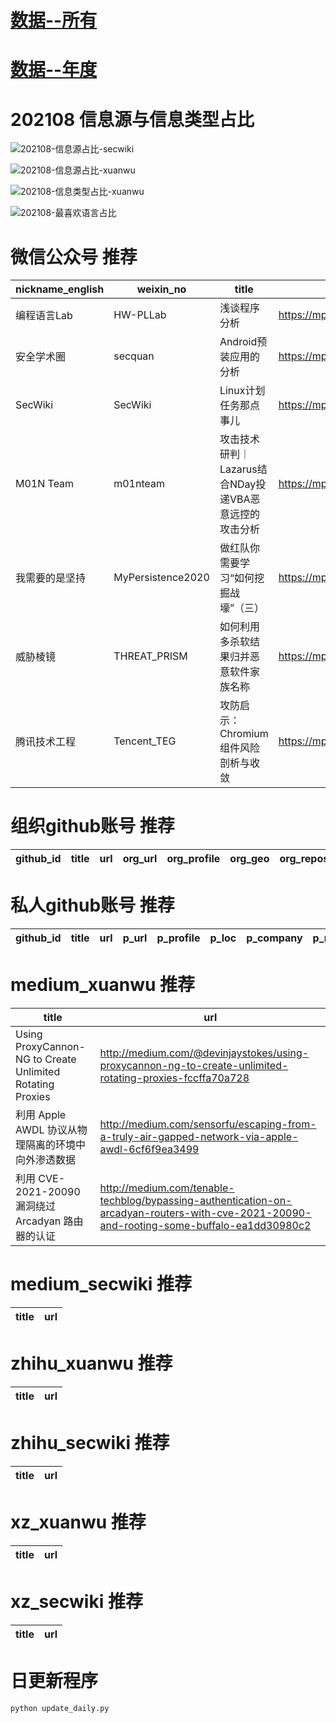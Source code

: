 # [数据--所有](README_20.md)
# [数据--年度](README_2021.md)
# 202108 信息源与信息类型占比
![202108-信息源占比-secwiki](data/img/domain/202108-信息源占比-secwiki.png)

![202108-信息源占比-xuanwu](data/img/domain/202108-信息源占比-xuanwu.png)



![202108-信息类型占比-xuanwu](data/img/tag/202108-信息类型占比-xuanwu.png)

![202108-最喜欢语言占比](data/img/language/202108-最喜欢语言占比.png)

# 微信公众号 推荐
| nickname_english | weixin_no | title | url| 
| --- | --- | --- | ---| 
| 编程语言Lab | HW-PLLab | 浅谈程序分析 | https://mp.weixin.qq.com/s/l5NAWWQ584uXCO_HRMvQ0A | 1| 
| 安全学术圈 | secquan | Android预装应用的分析 | https://mp.weixin.qq.com/s/ldkhHPH3MB4Te9JHa23xpg | 2| 
| SecWiki | SecWiki | Linux计划任务那点事儿 | https://mp.weixin.qq.com/s/KfeKpoPj-X7BRNR7O6QAcw | 1| 
| M01N Team | m01nteam | 攻击技术研判｜Lazarus结合NDay投递VBA恶意远控的攻击分析 | https://mp.weixin.qq.com/s/x7L3R9iQdnrnEKpfop92Gg | 1| 
| 我需要的是坚持 | MyPersistence2020 | 做红队你需要学习“如何挖掘战壕”（三） | https://mp.weixin.qq.com/s/OO_VZ8QB_J5UY88qkpLXDg | 1| 
| 威胁棱镜 | THREAT_PRISM | 如何利用多杀软结果归并恶意软件家族名称 | https://mp.weixin.qq.com/s/hOvqm0U7rc-NNdVjR0dAaA | 1| 
| 腾讯技术工程 | Tencent_TEG | 攻防启示：Chromium组件风险剖析与收敛 | https://mp.weixin.qq.com/s/AZhzOGjh_DtFRnkt1zunxQ | 1| 


# 组织github账号 推荐
| github_id | title | url | org_url | org_profile | org_geo | org_repositories | org_people | org_projects | repo_lang | repo_star | repo_forks| 
| --- | --- | --- | --- | --- | --- | --- | --- | --- | --- | --- | ---| 


# 私人github账号 推荐
| github_id | title | url | p_url | p_profile | p_loc | p_company | p_repositories | p_projects | p_stars | p_followers | p_following | repo_lang | repo_star | repo_forks | 
| --- | --- | --- | --- | --- | --- | --- | --- | --- | --- | --- | --- | --- | --- | ---| 


# medium_xuanwu 推荐
| title | url| 
| --- | ---| 
| Using ProxyCannon-NG to Create Unlimited Rotating Proxies | http://medium.com/@devinjaystokes/using-proxycannon-ng-to-create-unlimited-rotating-proxies-fccffa70a728| 
| 利用 Apple AWDL 协议从物理隔离的环境中向外渗透数据 | http://medium.com/sensorfu/escaping-from-a-truly-air-gapped-network-via-apple-awdl-6cf6f9ea3499| 
| 利用 CVE-2021-20090 漏洞绕过 Arcadyan 路由器的认证 | http://medium.com/tenable-techblog/bypassing-authentication-on-arcadyan-routers-with-cve-2021-20090-and-rooting-some-buffalo-ea1dd30980c2| 


# medium_secwiki 推荐
| title | url| 
| --- | ---| 


# zhihu_xuanwu 推荐
| title | url| 
| --- | ---| 


# zhihu_secwiki 推荐
| title | url| 
| --- | ---| 


# xz_xuanwu 推荐
| title | url| 
| --- | ---| 


# xz_secwiki 推荐
| title | url| 
| --- | ---| 



# 日更新程序
`python update_daily.py`